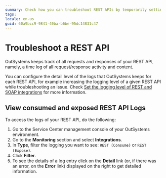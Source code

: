 ```yaml
---
summary: Check how you can troubleshoot REST APIs by temporarily setting higher logging levels.
tags: 
locale: en-us
guid: 60a9bcc9-9841-40ba-b6be-95dc14831c47
---
```


# Troubleshoot a REST API

OutSystems keeps track of all requests and responses of your REST API, namely, a time log of all request/response activity and content.

You can configure the detail level of the logs that OutSystems keeps for each REST API, for example increasing the logging level of a given REST API while troubleshooting an issue. Check [Set the logging level of REST and SOAP integrations](../log-levels-set.md) for more information.

## View consumed and exposed REST API Logs

To access the logs of your REST API, do the following:

1. Go to the Service Center management console of your OutSystems environment.
1. Go to the **Monitoring** section and select **Integrations**.
1. In **Type**, filter the logging you want to see: `REST (Consume)` or `REST (Expose)`.
1. Click **Filter**.
1. To see the details of a log entry click on the **Detail** link (or, if there was an error, on the **Error** link) displayed on the right to get detailed information.
